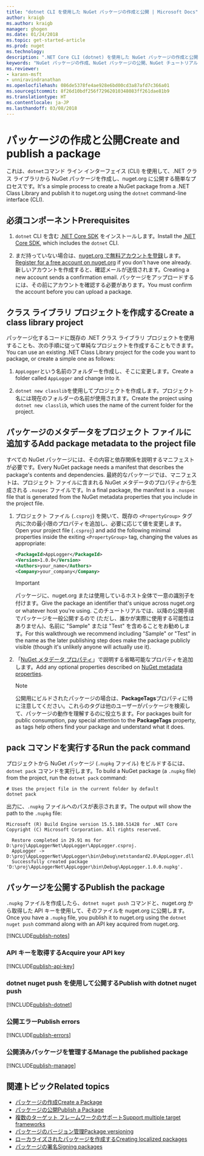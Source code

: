 ```yaml
---
title: "dotnet CLI を使用した NuGet パッケージの作成と公開 | Microsoft Docs"
author: kraigb
ms.author: kraigb
manager: ghogen
ms.date: 01/24/2018
ms.topic: get-started-article
ms.prod: nuget
ms.technology: 
description: ".NET Core CLI (dotnet) を使用した NuGet パッケージの作成と公開に関するチュートリアル。"
keywords: "NuGet パッケージの作成、NuGet パッケージの公開、NuGet チュートリアル、NuGet パッケージの dotnet publish"
ms.reviewer:
- karann-msft
- unniravindranathan
ms.openlocfilehash: 086de5378fe4ae928e6bd00cd3a87afd7c366a01
ms.sourcegitcommit: 8f26d10bdf256f72962010348083ff261dae81b9
ms.translationtype: HT
ms.contentlocale: ja-JP
ms.lasthandoff: 03/08/2018
---
```

# <a name="create-and-publish-a-package"></a><span data-ttu-id="e6128-104">パッケージの作成と公開</span><span class="sxs-lookup"><span data-stu-id="e6128-104">Create and publish a package</span></span>

<span data-ttu-id="e6128-105">これは、`dotnet`コマンド ライン インターフェイス (CLI) を使用して、.NET クラス ライブラリから NuGet パッケージを作成し、nuget.org に公開する簡単なプロセスです。</span><span class="sxs-lookup"><span data-stu-id="e6128-105">It's a simple process to create a NuGet package from a .NET Class Library and publish it to nuget.org using the `dotnet` command-line interface (CLI).</span></span>

## <a name="prerequisites"></a><span data-ttu-id="e6128-106">必須コンポーネント</span><span class="sxs-lookup"><span data-stu-id="e6128-106">Prerequisites</span></span>

1. <span data-ttu-id="e6128-107">`dotnet` CLI を含む [.NET Core SDK](https://www.microsoft.com/net/download/) をインストールします。</span><span class="sxs-lookup"><span data-stu-id="e6128-107">Install the [.NET Core SDK](https://www.microsoft.com/net/download/), which includes the `dotnet` CLI.</span></span>

1. <span data-ttu-id="e6128-108">まだ持っていない場合は、[nuget.org で無料アカウントを登録](https://www.nuget.org/users/account/LogOn?returnUrl=%2F)します。</span><span class="sxs-lookup"><span data-stu-id="e6128-108">[Register for a free account on nuget.org](https://www.nuget.org/users/account/LogOn?returnUrl=%2F) if you don't have one already.</span></span> <span data-ttu-id="e6128-109">新しいアカウントを作成すると、確認メールが送信されます。</span><span class="sxs-lookup"><span data-stu-id="e6128-109">Creating a new account sends a confirmation email.</span></span> <span data-ttu-id="e6128-110">パッケージをアップロードするには、その前にアカウントを確認する必要があります。</span><span class="sxs-lookup"><span data-stu-id="e6128-110">You must confirm the account before you can upload a package.</span></span>

## <a name="create-a-class-library-project"></a><span data-ttu-id="e6128-111">クラス ライブラリ プロジェクトを作成する</span><span class="sxs-lookup"><span data-stu-id="e6128-111">Create a class library project</span></span>

<span data-ttu-id="e6128-112">パッケージ化するコードに既存の .NET クラス ライブラリ プロジェクトを使用することも、次の手順に従って単純なプロジェクトを作成することもできます。</span><span class="sxs-lookup"><span data-stu-id="e6128-112">You can use an existing .NET Class Library project for the code you want to package, or create a simple one as follows:</span></span>

1. <span data-ttu-id="e6128-113">`AppLogger`という名前のフォルダーを作成し、そこに変更します。</span><span class="sxs-lookup"><span data-stu-id="e6128-113">Create a folder called `AppLogger` and change into it.</span></span>

1. <span data-ttu-id="e6128-114">`dotnet new classlib`を使用してプロジェクトを作成します。プロジェクト名には現在のフォルダーの名前が使用されます。</span><span class="sxs-lookup"><span data-stu-id="e6128-114">Create the project using `dotnet new classlib`, which uses the name of the current folder for the project.</span></span>

## <a name="add-package-metadata-to-the-project-file"></a><span data-ttu-id="e6128-115">パッケージのメタデータをプロジェクト ファイルに追加する</span><span class="sxs-lookup"><span data-stu-id="e6128-115">Add package metadata to the project file</span></span>

<span data-ttu-id="e6128-116">すべての NuGet パッケージには、その内容と依存関係を説明するマニフェストが必要です。</span><span class="sxs-lookup"><span data-stu-id="e6128-116">Every NuGet package needs a manifest that describes the package's contents and dependencies.</span></span> <span data-ttu-id="e6128-117">最終的なパッケージでは、マニフェストは、プロジェクト ファイルに含まれる NuGet メタデータのプロパティから生成される `.nuspec` ファイルです。</span><span class="sxs-lookup"><span data-stu-id="e6128-117">In a final package, the manifest is a `.nuspec` file that is generated from the NuGet metadata properties that you include in the project file.</span></span>

1. <span data-ttu-id="e6128-118">プロジェクト ファイル (`.csproj`) を開いて、既存の `<PropertyGroup>` タグ内に次の最小限のプロパティを追加し、必要に応じて値を変更します。</span><span class="sxs-lookup"><span data-stu-id="e6128-118">Open your project file (`.csproj`) and add the following minimal properties inside the exiting `<PropertyGroup>` tag, changing the values as appropriate:</span></span>

    ```xml
    <PackageId>AppLogger</PackageId>
    <Version>1.0.0</Version>
    <Authors>your_name</Authors>
    <Company>your_company</Company>
    ```

    > [!Important]
    > <span data-ttu-id="e6128-119">パッケージに、nuget.org または使用しているホスト全体で一意の識別子を付けます。</span><span class="sxs-lookup"><span data-stu-id="e6128-119">Give the package an identifier that's unique across nuget.org or whatever host you're using.</span></span> <span data-ttu-id="e6128-120">このチュートリアルでは、以降の公開手順でパッケージを一般公開するので (ただし、誰かが実際に使用する可能性はありません)、名前に "Sample" または "Test" を含めることをお勧めします。</span><span class="sxs-lookup"><span data-stu-id="e6128-120">For this walkthrough we recommend including "Sample" or "Test" in the name as the later publishing step does make the package publicly visible (though it's unlikely anyone will actually use it).</span></span>

1. <span data-ttu-id="e6128-121">「[NuGet メタデータ プロパティ](/dotnet/core/tools/csproj#nuget-metadata-properties)」で説明する省略可能なプロパティを追加します。</span><span class="sxs-lookup"><span data-stu-id="e6128-121">Add any optional properties described on [NuGet metadata properties](/dotnet/core/tools/csproj#nuget-metadata-properties).</span></span>

    > [!Note]
    > <span data-ttu-id="e6128-122">公開用にビルドされたパッケージの場合は、**PackageTags**プロパティに特に注意してください。これらのタグは他のユーザーがパッケージを検索して、パッケージの動作を理解するのに役立ちます。</span><span class="sxs-lookup"><span data-stu-id="e6128-122">For packages built for public consumption, pay special attention to the **PackageTags** property, as tags help others find your package and understand what it does.</span></span>

## <a name="run-the-pack-command"></a><span data-ttu-id="e6128-123">pack コマンドを実行する</span><span class="sxs-lookup"><span data-stu-id="e6128-123">Run the pack command</span></span>

<span data-ttu-id="e6128-124">プロジェクトから NuGet パッケージ (`.nupkg` ファイル) をビルドするには、`dotnet pack` コマンドを実行します。</span><span class="sxs-lookup"><span data-stu-id="e6128-124">To build a NuGet package (a `.nupkg` file) from the project, run the `dotnet pack` command:</span></span>

```cli
# Uses the project file in the current folder by default
dotnet pack
```

<span data-ttu-id="e6128-125">出力に、`.nupkg` ファイルへのパスが表示されます。</span><span class="sxs-lookup"><span data-stu-id="e6128-125">The output will show the path to the `.nupkg` file:</span></span>

```output
Microsoft (R) Build Engine version 15.5.180.51428 for .NET Core
Copyright (C) Microsoft Corporation. All rights reserved.

  Restore completed in 29.91 ms for D:\proj\AppLoggerNet\AppLogger\AppLogger.csproj.
  AppLogger -> D:\proj\AppLoggerNet\AppLogger\bin\Debug\netstandard2.0\AppLogger.dll
  Successfully created package 'D:\proj\AppLoggerNet\AppLogger\bin\Debug\AppLogger.1.0.0.nupkg'.
```

## <a name="publish-the-package"></a><span data-ttu-id="e6128-126">パッケージを公開する</span><span class="sxs-lookup"><span data-stu-id="e6128-126">Publish the package</span></span>

<span data-ttu-id="e6128-127">`.nupkg` ファイルを作成したら、`dotnet nuget push` コマンドと、nuget.org から取得した API キーを使用して、そのファイルを nuget.org に公開します。</span><span class="sxs-lookup"><span data-stu-id="e6128-127">Once you have a `.nupkg` file, you publish it to nuget.org using the `dotnet nuget push` command along with an API key acquired from nuget.org.</span></span>

[!INCLUDE[publish-notes](includes/publish-notes.md)]

### <a name="acquire-your-api-key"></a><span data-ttu-id="e6128-128">API キーを取得する</span><span class="sxs-lookup"><span data-stu-id="e6128-128">Acquire your API key</span></span>

[!INCLUDE[publish-api-key](includes/publish-api-key.md)]

### <a name="publish-with-dotnet-nuget-push"></a><span data-ttu-id="e6128-129">dotnet nuget push を使用して公開する</span><span class="sxs-lookup"><span data-stu-id="e6128-129">Publish with dotnet nuget push</span></span>

[!INCLUDE[publish-dotnet](includes/publish-dotnet.md)]

### <a name="publish-errors"></a><span data-ttu-id="e6128-130">公開エラー</span><span class="sxs-lookup"><span data-stu-id="e6128-130">Publish errors</span></span>

[!INCLUDE[publish-errors](includes/publish-errors.md)]

### <a name="manage-the-published-package"></a><span data-ttu-id="e6128-131">公開済みパッケージを管理する</span><span class="sxs-lookup"><span data-stu-id="e6128-131">Manage the published package</span></span>

[!INCLUDE[publish-manage](includes/publish-manage.md)]

## <a name="related-topics"></a><span data-ttu-id="e6128-132">関連トピック</span><span class="sxs-lookup"><span data-stu-id="e6128-132">Related topics</span></span>

- [<span data-ttu-id="e6128-133">パッケージの作成</span><span class="sxs-lookup"><span data-stu-id="e6128-133">Create a Package</span></span>](../create-packages/creating-a-package.md)
- [<span data-ttu-id="e6128-134">パッケージの公開</span><span class="sxs-lookup"><span data-stu-id="e6128-134">Publish a Package</span></span>](../create-packages/publish-a-package.md)
- [<span data-ttu-id="e6128-135">複数のターゲット フレームワークのサポート</span><span class="sxs-lookup"><span data-stu-id="e6128-135">Support multiple target frameworks</span></span>](../create-packages/supporting-multiple-target-frameworks.md)
- [<span data-ttu-id="e6128-136">パッケージのバージョン管理</span><span class="sxs-lookup"><span data-stu-id="e6128-136">Package versioning</span></span>](../reference/package-versioning.md)
- [<span data-ttu-id="e6128-137">ローカライズされたパッケージを作成する</span><span class="sxs-lookup"><span data-stu-id="e6128-137">Creating localized packages</span></span>](../create-packages/creating-localized-packages.md)
- [<span data-ttu-id="e6128-138">パッケージの署名</span><span class="sxs-lookup"><span data-stu-id="e6128-138">Signing packages</span></span>](../create-packages/Sign-a-package.md)
